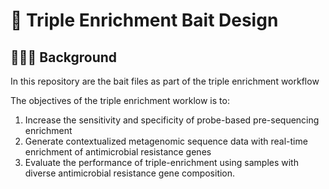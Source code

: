 # 📓 Triple Enrichment Bait Design

## 🧬🧬🧬 Background 

In this repository are the bait files as part of the triple enrichment workflow

The objectives of the triple enrichment worklow is to:
1. Increase the sensitivity and specificity of probe-based pre-sequencing enrichment 
2. Generate contextualized metagenomic sequence data with real-time enrichment of antimicrobial resistance genes
3. Evaluate the performance of triple-enrichment using samples with diverse antimicrobial resistance gene composition.  
